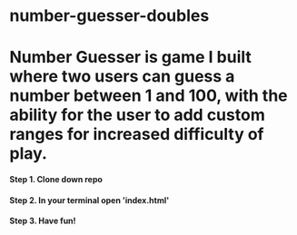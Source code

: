 # number-guesser-doubles

# Number Guesser is game I built where two users can guess a number between 1 and 100, with the ability for the user to add custom ranges for increased difficulty of play.

#### Step 1. Clone down repo
#### Step 2. In your terminal open 'index.html'
#### Step 3. Have fun!
